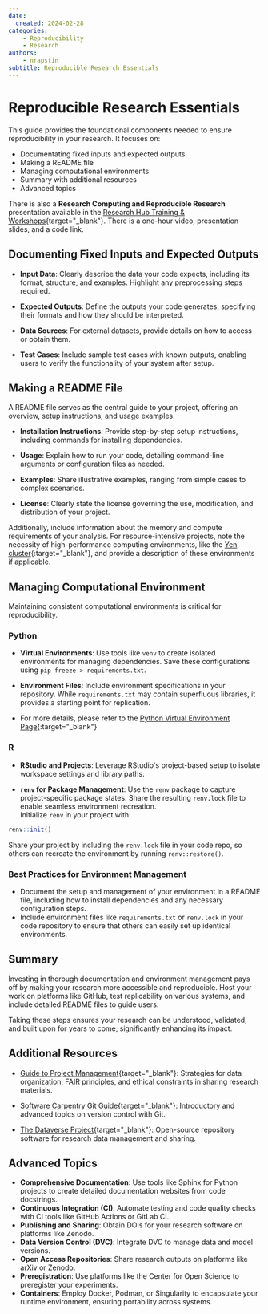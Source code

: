 ```yaml
---
date:
  created: 2024-02-28
categories:
    - Reproducibility
    - Research
authors:
    - nrapstin
subtitle: Reproducible Research Essentials
---
```


# Reproducible Research Essentials

This guide provides the foundational components needed to ensure reproducibility in your research. It focuses on:

- Documentating fixed inputs and expected outputs
- Making a README file
- Managing computational environments
- Summary with additional resources
- Advanced topics

<!-- more -->

There is also a **Research Computing and Reproducible Research** presentation available in the [Research Hub Training & Workshops](https://gsbresearchhub.stanford.edu/training-workshops?search=reproducible){target="_blank"}. There is a one-hour video, presentation slides, and a code link.

## Documenting Fixed Inputs and Expected Outputs

- **Input Data**:
Clearly describe the data your code expects, including its format, structure, and examples. Highlight any preprocessing steps required.

- **Expected Outputs**:
Define the outputs your code generates, specifying their formats and how they should be interpreted.

- **Data Sources**:
For external datasets, provide details on how to access or obtain them.

- **Test Cases**:
Include sample test cases with known outputs, enabling users to verify the functionality of your system after setup.

## Making a README File
A README file serves as the central guide to your project, offering an overview, setup instructions, and usage examples.

- **Installation Instructions**:
Provide step-by-step setup instructions, including commands for installing dependencies.

- **Usage**:
Explain how to run your code, detailing command-line arguments or configuration files as needed.

- **Examples**:
Share illustrative examples, ranging from simple cases to complex scenarios.

- **License**:
Clearly state the license governing the use, modification, and distribution of your project.

Additionally, include information about the memory and compute requirements of your analysis. For resource-intensive projects, note the necessity of high-performance computing environments, like the [Yen cluster](/_getting_started/yen-servers){:target="_blank"}, and provide a description of these environments if applicable.

## Managing Computational Environment

Maintaining consistent computational environments is critical for reproducibility.

### Python
- **Virtual Environments**:
Use tools like `venv` to create isolated environments for managing dependencies. Save these configurations using `pip freeze > requirements.txt`.

- **Environment Files**:
Include environment specifications in your repository. While `requirements.txt` may contain superfluous libraries, it provides a starting point for replication.

- For more details, please refer to the [Python Virtual Environment Page](/_user_guide/best_practices_python_env){:target="_blank"}

### R
- **RStudio and Projects**:
Leverage RStudio's project-based setup to isolate workspace settings and library paths.

- **`renv` for Package Management**:
Use the `renv` package to capture project-specific package states. Share the resulting `renv.lock` file to enable seamless environment recreation.<br>
Initialize `renv` in your project with:
```R
renv::init()
```
Share your project by including the `renv.lock` file in your code repo, so others can recreate the environment by running `renv::restore()`.

### Best Practices for Environment Management

- Document the setup and management of your environment in a README file, including how to install 
dependencies and any necessary configuration steps. 
- Include environment files like `requirements.txt` or `renv.lock` in your code repository 
to ensure that others can easily set up identical environments.


## Summary
Investing in thorough documentation and environment management pays off by making your research more accessible and reproducible. Host your work on platforms like GitHub, test replicability on various systems, and include detailed README files to guide users.

Taking these steps ensures your research can be understood, validated, and built upon for years to come, significantly enhancing its impact.

## Additional Resources

- [Guide to Project Management](https://experimentology.io/013-management.html){target="_blank"}: Strategies for data organization, FAIR principles, and ethical constraints in sharing research materials.

- [Software Carpentry Git Guide](https://swcarpentry.github.io/git-novice/aio.html){target="_blank"}: Introductory and advanced topics on version control with Git.

- [The Dataverse Project](https://dataverse.org/){target="_blank"}: Open-source repository software for research data management and sharing.

## Advanced Topics 
- **Comprehensive Documentation**: Use tools like Sphinx for Python projects to create detailed documentation websites from code docstrings.
- **Continuous Integration (CI)**: Automate testing and code quality checks with CI tools like GitHub Actions or GitLab CI.
- **Publishing and Sharing**: Obtain DOIs for your research software on platforms like Zenodo.
- **Data Version Control (DVC)**: Integrate DVC to manage data and model versions.
- **Open Access Repositories**: Share research outputs on platforms like arXiv or Zenodo.
- **Preregistration**: Use platforms like the Center for Open Science to preregister your experiments.
- **Containers**: Employ Docker, Podman, or Singularity to encapsulate your runtime environment, ensuring portability across systems.
